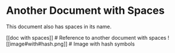 # Another Document with Spaces

This document also has spaces in its name.

[[doc with spaces]]  # Reference to another document with spaces
![[image#with#hash.png]]  # Image with hash symbols 